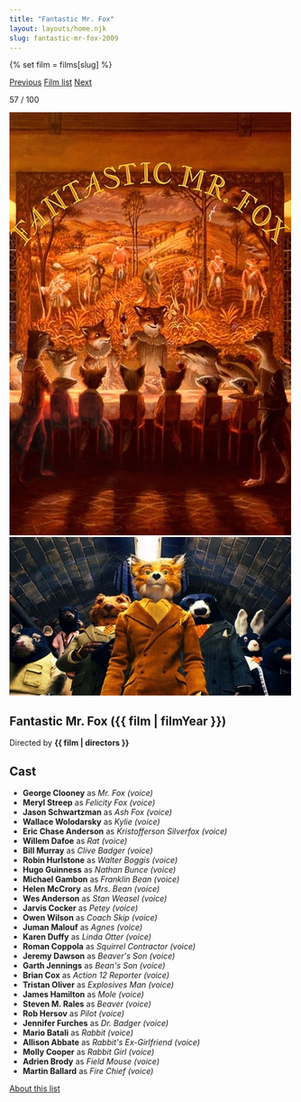 ```yaml
---
title: "Fantastic Mr. Fox"
layout: layouts/home.njk
slug: fantastic-mr-fox-2009
---
```


{% set film = films[slug] %}

<nav class="films">
  <a class="prev" href="../district-9-2009">Previous</a>
  <a href="../">Film list</a>
  <a class="next" href="../micmacs-2009">Next</a>
</nav>

<p>57 / 100</p>

<article class="film">
  <div class="backdrop-and-poster">
    <img class="poster" src="../films/posters/fantastic-mr-fox-2009.jpg" alt="">
    <img class="backdrop" src="../films/backdrops/fantastic-mr-fox-2009.jpg" alt="">
  </div>

  <h1>Fantastic Mr. Fox ({{ film | filmYear }})</h1>

  

  <p class="director">
    Directed by <strong>{{ film | directors }}</strong>
  </p>


  <h2>
    Cast
  </h2>
  <ul>
            <li><strong>George Clooney</strong> as <em>Mr. Fox (voice)</em></li>
        <li><strong>Meryl Streep</strong> as <em>Felicity Fox (voice)</em></li>
        <li><strong>Jason Schwartzman</strong> as <em>Ash Fox (voice)</em></li>
        <li><strong>Wallace Wolodarsky</strong> as <em>Kylie (voice)</em></li>
        <li><strong>Eric Chase Anderson</strong> as <em>Kristofferson Silverfox (voice)</em></li>
        <li><strong>Willem Dafoe</strong> as <em>Rat (voice)</em></li>
        <li><strong>Bill Murray</strong> as <em>Clive Badger (voice)</em></li>
        <li><strong>Robin Hurlstone</strong> as <em>Walter Boggis (voice)</em></li>
        <li><strong>Hugo Guinness</strong> as <em>Nathan Bunce (voice)</em></li>
        <li><strong>Michael Gambon</strong> as <em>Franklin Bean (voice)</em></li>
        <li><strong>Helen McCrory</strong> as <em>Mrs. Bean (voice)</em></li>
        <li><strong>Wes Anderson</strong> as <em>Stan Weasel (voice)</em></li>
        <li><strong>Jarvis Cocker</strong> as <em>Petey (voice)</em></li>
        <li><strong>Owen Wilson</strong> as <em>Coach Skip (voice)</em></li>
        <li><strong>Juman Malouf</strong> as <em>Agnes (voice)</em></li>
        <li><strong>Karen Duffy</strong> as <em>Linda Otter (voice)</em></li>
        <li><strong>Roman Coppola</strong> as <em>Squirrel Contractor (voice)</em></li>
        <li><strong>Jeremy Dawson</strong> as <em>Beaver's Son (voice)</em></li>
        <li><strong>Garth Jennings</strong> as <em>Bean's Son (voice)</em></li>
        <li><strong>Brian Cox</strong> as <em>Action 12 Reporter (voice)</em></li>
        <li><strong>Tristan Oliver</strong> as <em>Explosives Man (voice)</em></li>
        <li><strong>James Hamilton</strong> as <em>Mole (voice)</em></li>
        <li><strong>Steven M. Rales</strong> as <em>Beaver (voice)</em></li>
        <li><strong>Rob Hersov</strong> as <em>Pilot (voice)</em></li>
        <li><strong>Jennifer Furches</strong> as <em>Dr. Badger (voice)</em></li>
        <li><strong>Mario Batali</strong> as <em>Rabbit (voice)</em></li>
        <li><strong>Allison Abbate</strong> as <em>Rabbit's Ex-Girlfriend (voice)</em></li>
        <li><strong>Molly Cooper</strong> as <em>Rabbit Girl (voice)</em></li>
        <li><strong>Adrien Brody</strong> as <em>Field Mouse (voice)</em></li>
        <li><strong>Martin Ballard</strong> as <em>Fire Chief (voice)</em></li>
  </ul>
</article>
<footer>
  <a href="../about">About this list</a>
</footer>
